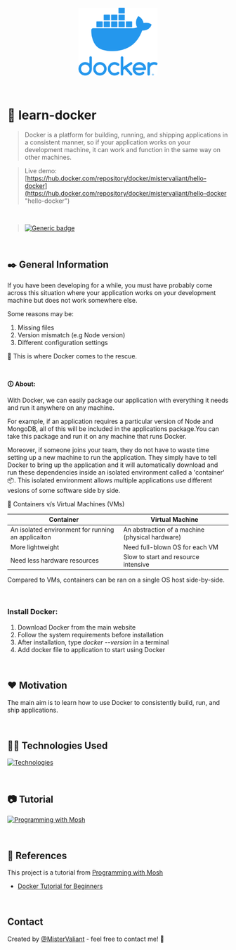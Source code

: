 <p align="center">
  <a target='_blank' href='https://github.com/MisterValiant'>
    <img width=180px src="vertical-logo-monochromatic.webp" alt="Docker logo" title='Docker logo'/>
  </a>
</p>

<br/>

# 🐋 learn-docker
> Docker is a platform for building, running, and shipping applications in a consistent manner, so if your application works on your development machine, it can work and function in the same way on other machines.

>Live demo:
[https://hub.docker.com/repository/docker/mistervaliant/hello-docker](https://hub.docker.com/repository/docker/mistervaliant/hello-docker "hello-docker")

<br/>

>[![Generic badge](https://img.shields.io/badge/Project_Status:-Deployed-<COLOR>.svg)](https://github.com/MisterValiant)

<br/>

## ✒️ General Information 
If you have been developing for a while, you must have probably come across this situation where your application works on your development machine but does not work somewhere else.

Some reasons may be:

1. Missing files
2. Version mismatch (e.g Node version)
3. Different configuration settings

🐋 This is where Docker comes to the rescue.



<br/>

**🛈 About:**

With Docker, we can easily package our application with everything it needs and run it anywhere on any machine.

For example, if an application requires a particular version of Node and MongoDB, all of this will be included in the applications package.You can take this package and run it on any machine that runs Docker.

Moreover, if someone joins your team, they do not have to waste time setting up a new machine to run the application. They simply have to tell Docker to bring up the application and it will automatically download and run these dependencies inside an isolated environment called a 'container' 📦. This isolated environment allows multiple applications use different vesions of some software side by side.

🤔 Containers v/s Virtual Machines (VMs)

|Container| Virtual Machine  |
|---|---|
| An isolated environment for running an applicaiton  | An abstraction of a machine (physical hardware)  | 
| More lightweight | Need full-blown OS for each VM  |
|  Need less hardware resources | Slow to start and resource intensive  |  

Compared to VMs, containers can be ran on a single OS host side-by-side.

<br/>

### Install Docker:

1. Download Docker from the main website
2. Follow the system requirements before installation
3. After installation, type _docker --version_ in a terminal
4. Add docker file to application to start using Docker




<br/>

## ❤️ Motivation
The main aim is to learn how to use Docker to consistently build, run, and ship applications.

<br/>

## 👨‍💻 Technologies Used

<div align="left">

  [![Technologies](https://skillicons.dev/icons?i=js,docker)](https://skillicons.dev)

</div>

<br/>

## 📷 Tutorial
[![Programming with Mosh](https://i.ytimg.com/vi/pTFZFxd4hOI/maxresdefault.jpg)
](https://www.youtube.com/watch?v=_uQrJ0TkZlc)
</div>

<br/>

## 🔗 References
This project is a tutorial from [Programming with Mosh](https://www.youtube.com/@programmingwithmosh "Programming with Mosh")

 - <a href='https://www.youtube.com/watch?v=pTFZFxd4hOI'>Docker Tutorial for Beginners</a>

<br/>

## Contact
Created by [@MisterValiant](https://github.com/MisterValiant) - feel free to contact me! 📧
